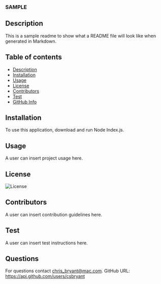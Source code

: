 

  ### **SAMPLE**

  ## Description 

  This is a sample readme to show what a README file will look like when generated in Markdown.

  ## Table of contents

  - [Description](#Description)
  - [Installation](#Installation)
  - [Usage](#Usage)
  - [License](#License)
  - [Contributors](#Contributors)
  - [Test](#Test)
  - [GitHub Info](#Questions) 

  ## Installation

  To use this application, download and run Node Index.js.

  ## Usage

  A user can insert project usage here.

  ## License

  ![License](https://img.shields.io/badge/LICENSE-GPL-GREEN)

  ## Contributors

  A user can insert contribution guidelines here.

  ## Test

  A user can insert test instructions here.
  
  ## Questions

  For questions contact chris_bryant@mac.com.
  GitHub URL: https://api.github.com/users/csbryant
  